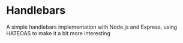 # Handlebars

A simple handlebars implementation with Node.js and Express, using HATEOAS to make it a bit more interesting
